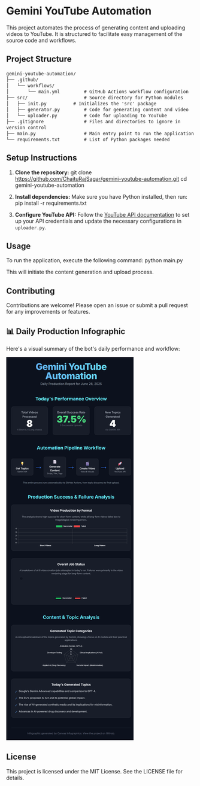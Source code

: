# Gemini YouTube Automation

This project automates the process of generating content and uploading videos to YouTube. It is structured to facilitate easy management of the source code and workflows.

## Project Structure
```text
gemini-youtube-automation/
├── .github/
│   └── workflows/
│       └── main.yml         # GitHub Actions workflow configuration
├── src/                     # Source directory for Python modules
│   ├── init.py          # Initializes the 'src' package
│   ├── generator.py         # Code for generating content and video
│   └── uploader.py          # Code for uploading to YouTube
├── .gitignore               # Files and directories to ignore in version control
├── main.py                  # Main entry point to run the application
└── requirements.txt         # List of Python packages needed
```

## Setup Instructions

1. **Clone the repository:**
git clone https://github.com/ChaituRajSagar/gemini-youtube-automation.git
cd gemini-youtube-automation


2. **Install dependencies:**
Make sure you have Python installed, then run:
pip install -r requirements.txt


3. **Configure YouTube API:**
Follow the [YouTube API documentation](https://developers.google.com/youtube/v3) to set up your API credentials and update the necessary configurations in `uploader.py`.

## Usage

To run the application, execute the following command:
python main.py


This will initiate the content generation and upload process.

## Contributing

Contributions are welcome! Please open an issue or submit a pull request for any improvements or features.

## 📊 Daily Production Infographic

Here's a visual summary of the bot's daily performance and workflow:

![Gemini YouTube Automation Daily Report Infographic](images/infographic.png)


## License

This project is licensed under the MIT License. See the LICENSE file for details.